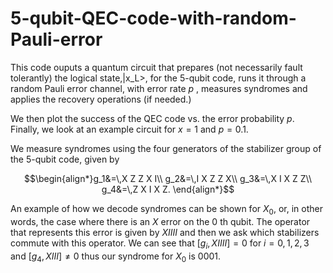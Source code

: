# 5-qubit-QEC-code-with-random-Pauli-error
This code ouputs a quantum circuit that prepares (not necessarily fault tolerantly) the logical state,|x_L>, for the $5$-qubit code, runs it through a random Pauli error channel, with error rate $p$ , measures syndromes and applies the recovery operations (if needed.) 

We then plot the success of the QEC code vs. the error probability $p$. Finally, we look at an example circuit for $x=1$ and $p=0.1$.

We measure syndromes using the four generators of the stabilizer group of the $5$-qubit code, given by
```math 
\begin{align*}g_1&=\,X Z Z  X  I\\
g_2&=\,I X Z  Z  X\\
g_3&=\,X I X  Z  Z\\
g_4&=\,Z X I  X  Z.
\end{align*}
```
An example of how we decode syndromes can be shown for $X_0$, or, in other words, the case where there is an $X$ error on the $0$ th qubit. The operator that represents this error is given by $XIIII$ and then we ask which stabilizers commute with this operator. We can see that $[g_i,XIIII]=0$ for $i=0,1,2,3$ and $[g_4,XIII]\neq 0$ thus our syndrome for $X_0$ is $0001$.


